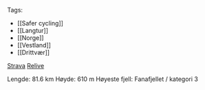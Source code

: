 Tags:
- [[Safer cycling]]
- [[Langtur]]
- [[Norge]]
- [[Vestland]]
- [[Drittvær]]

[Strava](https://www.strava.com/activities/7221372956)
[Relive](https://www.relive.cc/view/v4OGR4GZk5v)


Lengde: 81.6 km
Høyde: 610 m
Høyeste fjell: Fanafjellet / kategori 3